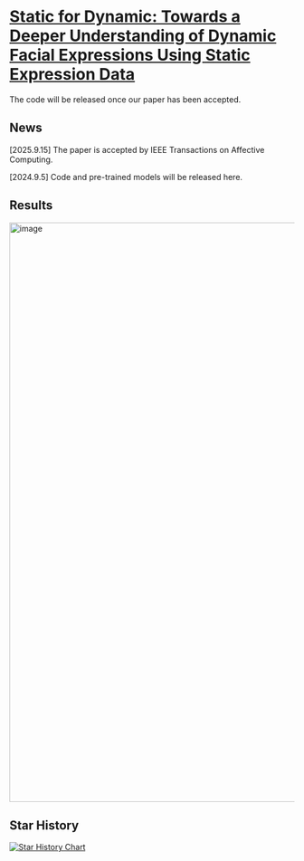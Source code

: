 # [Static for Dynamic: Towards a Deeper Understanding of Dynamic Facial Expressions Using Static Expression Data](https://arxiv.org/pdf/2409.06154)
The code will be released once our paper has been accepted.

## News

[2025.9.15] The paper is accepted by IEEE Transactions on Affective Computing.

[2024.9.5] Code and pre-trained models will be released here.

## Results

<img width="1024" alt="image" src="https://github.com/user-attachments/assets/31b131e1-6530-4486-9bb4-a006fe464d32" />




## Star History

[![Star History Chart](https://api.star-history.com/svg?repos=MSA-LMC/S4D&type=Date)](https://star-history.com/#MSA-LMC/S4D&Date)
